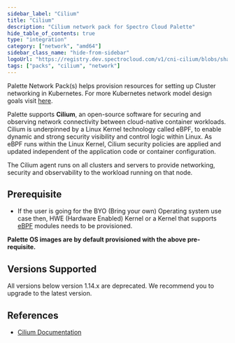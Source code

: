 ```yaml
---
sidebar_label: "Cilium"
title: "Cilium"
description: "Cilium network pack for Spectro Cloud Palette"
hide_table_of_contents: true
type: "integration"
category: ["network", "amd64"]
sidebar_class_name: "hide-from-sidebar"
logoUrl: "https://registry.dev.spectrocloud.com/v1/cni-cilium/blobs/sha256:dbc239ac739ea2939ef41dd0743b82281bc82c360326cd7c536f73f0053e2cd2?type=image.webp"
tags: ["packs", "cilium", "network"]
---
```


Palette Network Pack(s) helps provision resources for setting up Cluster networking in Kubernetes. For more Kubernetes
network model design goals visit
[here](https://kubernetes.io/docs/concepts/cluster-administration/networking/#the-kubernetes-network-model).

Palette supports **Cilium**, an open-source software for securing and observing network connectivity between
cloud-native container workloads. Cilium is underpinned by a Linux Kernel technology called eBPF, to enable dynamic and
strong security visibility and control logic within Linux. As eBPF runs within the Linux Kernel, Cilium security
policies are applied and updated independent of the application code or container configuration.

The Cilium agent runs on all clusters and servers to provide networking, security and observability to the workload
running on that node.

## Prerequisite

- If the user is going for the BYO (Bring your own) Operating system use case then, HWE (Hardware Enabled) Kernel or a
  Kernel that supports [eBPF](https://ebpf.io/) modules needs to be provisioned.

**Palette OS images are by default provisioned with the above pre-requisite.**

## Versions Supported

<Tabs>

<TabItem label="1.14.x" value="1.14.x">

</TabItem>
<TabItem label="Deprecated" value="Deprecated">

All versions below version 1.14.x are deprecated. We recommend you to upgrade to the latest version.

</TabItem>

</Tabs>

## References

- [Cilium Documentation](https://docs.cilium.io/en/stable)
